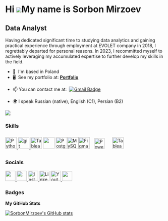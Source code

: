 Hi ![](https://user-images.githubusercontent.com/18350557/176309783-0785949b-9127-417c-8b55-ab5a4333674e.gif)My name is Sorbon Mirzoev
======================================================================================================================================

Data Analyst
------------

Having dedicated significant time to studying data analytics and gaining practical experience through employment at EVOLET company in 2018, I regrettably departed for personal reasons. In 2023, I recommitted myself to actively leveraging my accumulated expertise to further develop my skills in the field.

* 📍  I'm based in Poland
* 🖥️  See my portfolio at: [**Portfolio**](https://site155321.nicepage.io/?version=be6ec6b6-30a3-4f2a-a6c2-cb13f3b3c8b3)
- :mailbox:  You can contact me at:   [![Gmail Badge](https://img.shields.io/badge/-Gmail-red?style=flat&logo=Gmail&logoColor=white)](sorbon.jobs@gmail.com)
* 🌍 I speak Russian (native), English (C1), Persian (B2)

<a href="https://www.github.com/SorbonMirzoev" target="_blank" rel="noreferrer"><img
src="https://img.shields.io/github/followers/SorbonMirzoev?logo=github&style=for-the-badge&color=22c55e&labelColor=181824" /></a>

### Skills


<p align="left">
<a href="https://www.python.org/" target="_blank" rel="noreferrer"><img src="https://raw.githubusercontent.com/danielcranney/readme-generator/main/public/icons/skills/python-colored.svg" width="36" height="36" alt="Python" /></a><a
<a href="https://jupyter.org/" target="_blank" rel="noreferrer"> <img src="https://raw.githubusercontent.com/daniilshat/daniilshat/2583381c09497c680369e95dce7e029d93484d94/icons/Jupyter.svg" alt="git" width="36" height="36"/> </a>                      
<img src="https://cdn.jsdelivr.net/gh/devicons/devicon@latest/icons/pandas/pandas-original.svg" alt="Tableau" height="36" /></a>  
<img src="https://cdn.jsdelivr.net/gh/devicons/devicon@latest/icons/azuresqldatabase/azuresqldatabase-original.svg" height="36" /></a>  
<a href="https://www.postgresql.org/" target="_blank" rel="noreferrer"><img src="https://raw.githubusercontent.com/danielcranney/readme-generator/main/public/icons/skills/postgresql-colored.svg" width="36" height="36" alt="PostgreSQL" /></a><a href="https://www.mysql.com/" target="_blank" rel="noreferrer"><img src="https://raw.githubusercontent.com/danielcranney/readme-generator/main/public/icons/skills/mysql-colored.svg" width="36" height="36" alt="MySQL" /></a><a href="https://www.figma.com/" target="_blank" rel="noreferrer"><img src="https://raw.githubusercontent.com/danielcranney/readme-generator/main/public/icons/skills/figma-colored.svg" width="36" height="36" alt="Figma" /></a>
<a href="https://powerbi.microsoft.com/en-us/" target="_blank"><img style="margin: 10px" src="https://profilinator.rishav.dev/skills-assets/powerbi.png" alt="Power Bi" height="33" /></a>  
<a href="https://www.tableau.com/" target="_blank"><img style="margin: 10px" src="https://profilinator.rishav.dev/skills-assets/tableau.svg" alt="Tableau" height="36" /></a>  
          
</p>


          
### Socials
 

<p align="left"> <a href="https://www.facebook.com/profile.php?id=100029431162195" target="_blank" rel="noreferrer"> <picture> <source media="(prefers-color-scheme: dark)" srcset="https://raw.githubusercontent.com/danielcranney/readme-generator/main/public/icons/socials/facebook-dark.svg" /> <source media="(prefers-color-scheme: light)" srcset="https://raw.githubusercontent.com/danielcranney/readme-generator/main/public/icons/socials/facebook.svg" /> <img src="https://raw.githubusercontent.com/danielcranney/readme-generator/main/public/icons/socials/facebook.svg" width="32" height="32" /> </picture> </a> 
  <a href="https://www.github.com/SorbonMirzoev" target="_blank" rel="noreferrer"> <picture> <source media="(prefers-color-scheme: dark)" srcset="https://raw.githubusercontent.com/danielcranney/readme-generator/main/public/icons/socials/github-dark.svg" /> <source media="(prefers-color-scheme: light)" srcset="https://raw.githubusercontent.com/danielcranney/readme-generator/main/public/icons/socials/github.svg" /> <img src="https://raw.githubusercontent.com/danielcranney/readme-generator/main/public/icons/socials/github.svg" width="32" height="32" /> </picture> </a> 
<a href="http://www.instagram.com/_mlrzoev" target="_blank" rel="noreferrer">
  <img src="https://raw.githubusercontent.com/danielcranney/readme-generator/main/public/icons/socials/instagram.svg" 
       srcset="https://raw.githubusercontent.com/danielcranney/readme-generator/main/public/icons/socials/instagram.svg" 
       width="32" height="32" alt="Instagram"/>
</a>
</a>
  <a href="https://www.linkedin.com/in/peterthehan">
    <img alt="LinkedIn" title="LinkedIn" height="32" width="32" src="https://cdn.simpleicons.org/linkedin"></a>
    <a href="https://www.youtube.com/@worldofanalysis/featured" target="_blank">
      <img src="https://cdn-icons-png.flaticon.com/512/3670/3670147.png" width="32" height="32" alt="Youtube"/>
    </a> <a href="https://www.threads.net/@_mlrzoev" target="_blank" rel="noreferrer"> <picture> <source media="(prefers-color-scheme: dark)" srcset="https://raw.githubusercontent.com/danielcranney/readme-generator/main/public/icons/socials/threads-dark.svg" /> <source media="(prefers-color-scheme: light)" srcset="https://raw.githubusercontent.com/danielcranney/readme-generator/main/public/icons/socials/threads.svg" /> <img src="https://raw.githubusercontent.com/danielcranney/readme-generator/main/public/icons/socials/threads.svg" width="32" height="31" /> </picture> </a></p>

### Badges

<b>My GitHub Stats</b>

<a href="http://www.github.com/SorbonMirzoev"><img src="https://github-readme-stats.vercel.app/api?username=SorbonMirzoev&show_icons=true&hide=&count_private=true&title_color=ffffff&text_color=ffffff&icon_color=22c55e&bg_color=181824&hide_border=true&show_icons=true" alt="SorbonMirzoev's GitHub stats" /></a>
